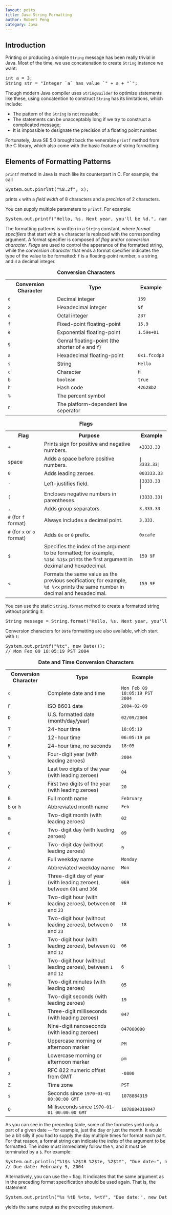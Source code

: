 ```yaml
---
layout: posts
title: Java String Formatting
author: Robert Peng
category: Java
---
```


<script type="text/javascript" src="/js/syntaxhighlighters/shBrushJava.js"></script>

## Introduction

Printing or producing a simple `String` message has been really trivial in Java. Most of the time, we use concatenation to create `String` instance we want:

<pre class="brush: java">
int a = 3;
String str = "Integer `a` has value `" + a + "`";
</pre>

Though modern Java compiler uses `StringBuilder` to optimize statements like these, using concatention to construct `String` has its limitations, which include:

- The pattern of the `String` is not reusable;
- The statements can be unacceptably long if we try to construct a complicated message;
- It is impossible to designate the precision of a floating point number.

Fortunately, Java SE 5.0 brought back the venerable `printf` method from the C library, which also come with the basic feature of string formatting.

## Elements of Formatting Patterns

`printf` method in Java is much like its counterpart in C. For example, the call

<pre class="brush: java">
System.out.pinrlnt("%8.2f", x);
</pre>

prints `x` with a *field width* of 8 characters and a *precision* of 2 characters.

You can supply multiple parameters to `printf`. For example:

<pre class="brush: java">
System.out.printf("Hello, %s. Next year, you'll be %d.", name, age);
</pre>

The formatting patterns is written in a `String` constant, where *format specifiers* that start with a `%` character is replaced with the corresponding argument.
A format specifier is composed of *flag* and/or *conversion character*. *Flags* are used to control the apperance of the formatted string, while the *conversion
character* that ends a format specifier indicates the type of the value to be formatted: `f` is a floating-point number, `s` a string, and `d` a decimal integer.

<table class="table">
	<caption><strong>Conversion Characters</strong></caption>
	<tr>
		<th>Conversion Character</th>
		<th>Type</th>
		<th>Example</th>
	</tr>
	<tr>
		<td><code>d</code></td>
		<td>Decimal integer</td>
		<td><code>159</code></td>
	</tr>
	<tr>
		<td><code>x</code></td>
		<td>Hexadecimal integer</td>
		<td><code>9f</code></td>
	</tr>
	<tr>
		<td><code>o</code></td>
		<td>Octal integer</td>
		<td><code>237</code></td>
	</tr>
	<tr>
		<td><code>f</code></td>
		<td>Fixed-point floating-point</td>
		<td><code>15.9</code></td>
	</tr>
	<tr>
		<td><code>e</code></td>
		<td>Exponential floating-point</td>
		<td><code>1.59e+01</code></td>
	</tr>
	<tr>
		<td><code>g</code></td>
		<td>Genral floating-point (the shorter of <code>e</code> and <code>f</code>)</td>
		<td></td>
	</tr>
	<tr>
		<td><code>a</code></td>
		<td>Hexadecimal floating-point</td>
		<td><code>0x1.fccdp3</code></td>
	</tr>
	<tr>
		<td><code>s</code></td>
		<td>String</td>
		<td><code>Hello</code></td>
	</tr>
	<tr>
		<td><code>c</code></td>
		<td>Character</td>
		<td><code>H</code></td>
	</tr>
	<tr>
		<td><code>b</code></td>
		<td><code>boolean</code></td>
		<td><code>true</code></td>
	</tr>
	<tr>
		<td><code>h</code></td>
		<td>Hash code</td>
		<td><code>42628b2</code></td>
	</tr>
	<tr>
		<td><code>%</code></td>
		<td>The percent symbol</td>
		<td></td>
	</tr>
	<tr>
		<td><code>n</code></td>
		<td>The platform-dependent line seperator</td>
		<td></td>
	</tr>
</table>

<table class="table">
	<caption><strong>Flags</strong></caption>
	<tr>
		<th>Flag</th>
		<th>Purpose</th>
		<th>Example</th>
	</tr>
	<tr>
		<td><code>+</code></td>
		<td>Prints sign for positive and negative numbers.</td>
		<td><code>+3333.33</code></td>
	</tr>
	<tr>
		<td>space</td>
		<td>Adds a space before positive numbers.</td>
		<td><code>| 3333.33|</code></td>
	</tr>
	<tr>
		<td><code>0</code></td>
		<td>Adds leading zeroes.</td>
		<td><code>003333.33</code></td>
	</tr>
	<tr>
		<td><code>-</code></td>
		<td>Left-justifies field.</td>
		<td><code>|3333.33 |</code></td>
	</tr>
	<tr>
		<td><code>(</code></td>
		<td>Encloses negative numbers in parentheses.</td>
		<td><code>(3333.33)</code></td>
	</tr>
	<tr>
		<td><code>,</code></td>
		<td>Adds group separators.</td>
		<td><code>3,333.33</code></td>
	</tr>
	<tr>
		<td><code>#</code> (for <code>f</code> format)</td>
		<td>Always includes a decimal point.</td>
		<td><code>3,333.</code></td>
	</tr>
	<tr>
		<td><code>#</code> (for <code>x</code> or <code>o</code> format)</td>
		<td>Adds <code>0x</code> or <code>0</code> prefix.</td>
		<td><code>0xcafe</code></td>
	</tr>
	<tr>
		<td><code>$</code></td>
		<td>
			Specifies the index of the argument to be formatted; for example,<br>
			<code>%1$d %1$x</code> prints the first argument in deximal and hexadecimal.
		</td>
		<td><code>159 9F</code></td>
	</tr>
	<tr>
		<td><code>&lt;</code></td>
		<td>
			Formats the same value as the previous secification; for example,<br>
			<code>%d %&lt;x</code> prints the same number in decimal and hexadecimal.
		</td>
		<td><code>159 9F</code></td>
	</tr>
</table>

You can use the static `String.format` method to create a formatted string without printing it:

<pre class="brush: java">
String message = String.format("Hello, %s. Next year, you'll be %d.", name, age);
</pre>

Conversion characters for `Date` formatting are also available, which start with `t`:

<pre class="brush: java">
System.out.printf("%tc", new Date());
// Mon Fex 09 18:05:19 PST 2004
</pre>

<table class="table">
	<caption><strong>Date and Time Conversion Characters</strong></caption>
	<tr>
		<th>Conversion Character</th>
		<th>Type</th>
		<th>Example</th>
	</tr>
	<tr>
		<td><code>c</code></td>
		<td>Complete date and time</td>
		<td><code>Mon Feb 09 18:05:19 PST 2004</code></td>
	</tr>
	<tr>
		<td><code>F</code></td>
		<td>ISO 8601 date</td>
		<td><code>2004-02-09</code></td>
	</tr>
	<tr>
		<td><code>D</code></td>
		<td>U.S. formatted date (month/day/year)</td>
		<td><code>02/09/2004</code></td>
	</tr>
	<tr>
		<td><code>T</code></td>
		<td>24-hour time</td>
		<td><code>18:05:19</code></td>
	</tr>
	<tr>
		<td><code>r</code></td>
		<td>12-hour time</td>
		<td><code>06:05:19 pm</code></td>
	</tr>
	<tr>
		<td><code>R</code></td>
		<td>24-hour time, no seconds</td>
		<td><code>18:05</code></td>
	</tr>
	<tr>
		<td><code>Y</code></td>
		<td>Four-digit year (with leading zeroes)</td>
		<td><code>2004</code></td>
	</tr>
	<tr>
		<td><code>y</code></td>
		<td>Last two digits of the year (with leading zeroes)</td>
		<td><code>04</code></td>
	</tr>
	<tr>
		<td><code>C</code></td>
		<td>First two digits of the year (with leading zeroes)</td>
		<td><code>20</code></td>
	</tr>
	<tr>
		<td><code>B</code></td>
		<td>Full month name</td>
		<td><code>February</code></td>
	</tr>
	<tr>
		<td><code>b</code> or <code>h</code></td>
		<td>Abbreviated month name</td>
		<td><code>Feb</code></td>
	</tr>
	<tr>
		<td><code>m</code></td>
		<td>Two-digit month (with leading zeroes)</td>
		<td><code>02</code></td>
	</tr>
	<tr>
		<td><code>d</code></td>
		<td>Two-digit day (with leading zeroes)</td>
		<td><code>09</code></td>
	</tr>
	<tr>
		<td><code>e</code></td>
		<td>Two-digit day (without leading zeroes)</td>
		<td><code>9</code></td>
	</tr>
	<tr>
		<td><code>A</code></td>
		<td>Full weekday name</td>
		<td><code>Monday</code></td>
	</tr>
	<tr>
		<td><code>a</code></td>
		<td>Abbreviated weekday name</td>
		<td><code>Mon</code></td>
	</tr>
	<tr>
		<td><code>j</code></td>
		<td>Three-digit day of year (with leading zeroes), between <code>001</code> and <code>366</code></td>
		<td><code>069</code></td>
	</tr>
	<tr>
		<td><code>H</code></td>
		<td>Two-digit hour (with leading zeroes), between <code>00</code> and <code>23</code></td>
		<td><code>18</code></td>
	</tr>
	<tr>
		<td><code>k</code></td>
		<td>Two-digit hour (without leading zeroes), between <code>0</code> and <code>23</code></td>
		<td><code>18</code></td>
	</tr>
	<tr>
		<td><code>I</code></td>
		<td>Two-digit hour (with leading zeroes), between <code>01</code> and <code>12</code></td>
		<td><code>06</code></td>
	</tr>
	<tr>
		<td><code>l</code></td>
		<td>Two-digit hour (without leading zeroes), between <code>1</code> and <code>12</code></td>
		<td><code>6</code></td>
	</tr>
	<tr>
		<td><code>M</code></td>
		<td>Two-digit minutes (with leading zeroes)</td>
		<td><code>05</code></td>
	</tr>
	<tr>
		<td><code>S</code></td>
		<td>Two-digit seconds (with leading zeroes)</td>
		<td><code>19</code></td>
	</tr>
	<tr>
		<td><code>L</code></td>
		<td>Three-digit milliseconds (with leading zeroes)</td>
		<td><code>047</code></td>
	</tr>
	<tr>
		<td><code>N</code></td>
		<td>Nine-digit nanoseconds (with leading zeroes)</td>
		<td><code>047000000</code></td>
	</tr>
	<tr>
		<td><code>P</code></td>
		<td>Uppercase morning or afternoon marker</td>
		<td><code>PM</code></td>
	</tr>
	<tr>
		<td><code>p</code></td>
		<td>Lowercase morning or afternoon marker</td>
		<td><code>pm</code></td>
	</tr>
	<tr>
		<td><code>z</code></td>
		<td>RFC 822 numeric offset from GMT</td>
		<td><code>-0800</code></td>
	</tr>
	<tr>
		<td><code>Z</code></td>
		<td>Time zone</td>
		<td><code>PST</code></td>
	</tr>
	<tr>
		<td><code>s</code></td>
		<td>Seconds since <code>1970-01-01 00:00:00 GMT</code></td>
		<td><code>1078884319</code></td>
	</tr>
	<tr>
		<td><code>Q</code></td>
		<td>Milliseconds since <code>1970-01-01 00:00:00 GMT</code></td>
		<td><code>1078884319047</code></td>
	</tr>
</table>

As you can see in the preceding table, some of the formates yield only a part of a given date -- for example, just the day or just the month.
It would be a bit silly if you had to supply the day multiple times for format each part. For that reason, a format string can indicate
the *index* of the argument to be formatted. The index must immediately follow the `%`, and it must be terminated by a `$`. For example:

<pre class="brush: java">
System.out.println("%1$s %2$tB %2$te, %2$tY", "Due date:", new Date());
// Due date: February 9, 2004
</pre>

Alternatively, you can use the `<` flag. It indicates that the same argument as in the preceding format specification should be used again.
That is, the statement

<pre class="brush: java">
System.out.println("%s %tB %&lt;te, %&lt;tY", "Due date:", new Date());
</pre>

yields the same output as the preceding statement.
